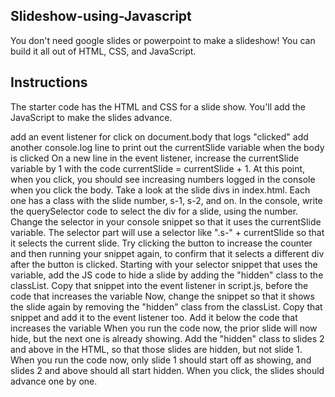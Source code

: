 ## Slideshow-using-Javascript
You don't need google slides or powerpoint to make a slideshow! You can build it all out of HTML, CSS, and JavaScript.

## Instructions
The starter code has the HTML and CSS for a slide show. You'll add the JavaScript to make the slides advance.

add an event listener for click on document.body that logs "clicked"
add another console.log line to print out the currentSlide variable when the body is clicked
On a new line in the event listener, increase the currentSlide variable by 1 with the code currentSlide = currentSlide + 1. At this point, when you click, you should see increasing numbers logged in the console when you click the body.
Take a look at the slide divs in index.html. Each one has a class with the slide number, s-1, s-2, and on.
In the console, write the querySelector code to select the div for a slide, using the number.
Change the selector in your console snippet so that it uses the currentSlide variable. The selector part will use a selector like ".s-" + currentSlide so that it selects the current slide.
Try clicking the button to increase the counter and then running your snippet again, to confirm that it selects a different div after the button is clicked.
Starting with your selector snippet that uses the variable, add the JS code to hide a slide by adding the "hidden" class to the classList. Copy that snippet into the event listener in script.js, before the code that increases the variable
Now, change the snippet so that it shows the slide again by removing the "hidden" class from the classList. Copy that snippet and add it to the event listener too. Add it below the code that increases the variable
When you run the code now, the prior slide will now hide, but the next one is already showing. Add the "hidden" class to slides 2 and above in the HTML, so that those slides are hidden, but not slide 1.
When you run the code now, only slide 1 should start off as showing, and slides 2 and above should all start hidden. When you click, the slides should advance one by one.